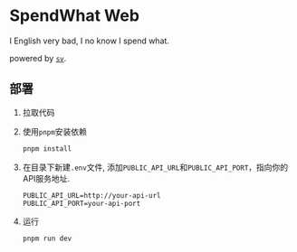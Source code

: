 # SpendWhat Web

I English very bad, I no know I spend what.

powered by [`sv`](https://github.com/sveltejs/cli).

## 部署

1. 拉取代码

2. 使用`pnpm`安装依赖

    ```sh
    pnpm install
    ```
3. 在目录下新建`.env`文件, 添加`PUBLIC_API_URL`和`PUBLIC_API_PORT`，指向你的API服务地址.

    ```env
    PUBLIC_API_URL=http://your-api-url
    PUBLIC_API_PORT=your-api-port
    ```

4. 运行

    ```sh
    pnpm run dev
    ```

